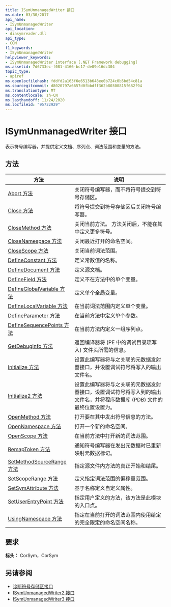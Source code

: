 ```yaml
---
title: ISymUnmanagedWriter 接口
ms.date: 03/30/2017
api_name:
- ISymUnmanagedWriter
api_location:
- diasymreader.dll
api_type:
- COM
f1_keywords:
- ISymUnmanagedWriter
helpviewer_keywords:
- ISymUnmanagedWriter interface [.NET Framework debugging]
ms.assetid: 7d6733ec-f081-4166-bc17-de09e16dc304
topic_type:
- apiref
ms.openlocfilehash: fddfd2a163f6e6513b648ee0b724c0b5bd54c81a
ms.sourcegitcommit: d8020797a6657d0fbbdff362b80300815f682f94
ms.translationtype: MT
ms.contentlocale: zh-CN
ms.lasthandoff: 11/24/2020
ms.locfileid: "95722929"
---
```

# <a name="isymunmanagedwriter-interface"></a>ISymUnmanagedWriter 接口

表示符号编写器，并提供定义文档、序列点、词法范围和变量的方法。  
  
## <a name="methods"></a>方法  
  
|方法|说明|  
|------------|-----------------|  
|[Abort 方法](isymunmanagedwriter-abort-method.md)|关闭符号编写器，而不将符号提交到符号存储区。|  
|[Close 方法](isymunmanagedwriter-close-method.md)|将符号提交到符号存储区后关闭符号编写器。|  
|[CloseMethod 方法](isymunmanagedwriter-closemethod-method.md)|关闭当前方法。 方法关闭后，不能在其中定义更多符号。|  
|[CloseNamespace 方法](isymunmanagedwriter-closenamespace-method.md)|关闭最近打开的命名空间。|  
|[CloseScope 方法](isymunmanagedwriter-closescope-method.md)|关闭当前词法范围。|  
|[DefineConstant 方法](isymunmanagedwriter-defineconstant-method.md)|定义常数值的名称。|  
|[DefineDocument 方法](isymunmanagedwriter-definedocument-method.md)|定义源文档。|  
|[DefineField 方法](isymunmanagedwriter-definefield-method.md)|定义不在方法中的单个变量。|  
|[DefineGlobalVariable 方法](isymunmanagedwriter-defineglobalvariable-method.md)|定义单个全局变量。|  
|[DefineLocalVariable 方法](isymunmanagedwriter-definelocalvariable-method.md)|在当前词法范围内定义单个变量。|  
|[DefineParameter 方法](isymunmanagedwriter-defineparameter-method.md)|在当前方法中定义单个参数。|  
|[DefineSequencePoints 方法](isymunmanagedwriter-definesequencepoints-method.md)|在当前方法内定义一组序列点。|  
|[GetDebugInfo 方法](isymunmanagedwriter-getdebuginfo-method.md)|返回编译器将 (PE 中的调试目录项写入) 文件头所需的信息。|  
|[Initialize 方法](isymunmanagedwriter-initialize-method.md)|设置此编写器将与之关联的元数据发射器接口，并设置调试符号将写入的输出文件名。|  
|[Initialize2 方法](isymunmanagedwriter-initialize2-method.md)|设置此编写器将与之关联的元数据发射器接口，设置调试符号将写入到的输出文件名，并将程序数据库 (PDB) 文件的最终位置设置为。|  
|[OpenMethod 方法](isymunmanagedwriter-openmethod-method.md)|打开要在其中发出符号信息的方法。|  
|[OpenNamespace 方法](isymunmanagedwriter-opennamespace-method.md)|打开一个新的命名空间。|  
|[OpenScope 方法](isymunmanagedwriter-openscope-method.md)|在当前方法中打开新的词法范围。|  
|[RemapToken 方法](isymunmanagedwriter-remaptoken-method.md)|通知符号编写器在发出元数据时已重新映射元数据标记。|  
|[SetMethodSourceRange 方法](isymunmanagedwriter-setmethodsourcerange-method.md)|指定源文件内方法的真正开始和结尾。|  
|[SetScopeRange 方法](isymunmanagedwriter-setscoperange-method.md)|定义指定词法范围的偏移量范围。|  
|[SetSymAttribute 方法](isymunmanagedwriter-setsymattribute-method.md)|基于名称定义自定义属性。|  
|[SetUserEntryPoint 方法](isymunmanagedwriter-setuserentrypoint-method.md)|指定用户定义的方法，该方法是此模块的入口点。|  
|[UsingNamespace 方法](isymunmanagedwriter-usingnamespace-method.md)|指定在当前打开的词法范围内使用给定的完全限定的命名空间名称。|  
  
## <a name="requirements"></a>要求  

 **标头：** CorSym，CorSym  
  
## <a name="see-also"></a>另请参阅

- [诊断符号存储区接口](diagnostics-symbol-store-interfaces.md)
- [ISymUnmanagedWriter2 接口](isymunmanagedwriter2-interface.md)
- [ISymUnmanagedWriter3 接口](isymunmanagedwriter3-interface.md)

